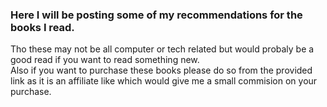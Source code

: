 ### Here I will be posting some of my recommendations for the books I read.

Tho these may not be all computer or tech related but would probaly be a good read if you want to read something new.  
Also if you want to purchase these books please do so from the provided link as it is an affiliate like which would give me a small commision on your purchase.
